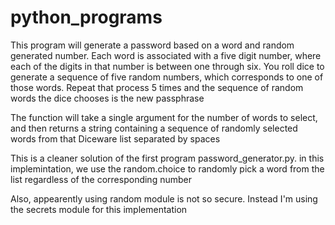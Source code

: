 # python_programs
This program will generate a password based on a word and random generated number. Each word is associated with a five digit number, where each of the digits in that number is between one through six. You roll dice to generate a sequence of five random numbers, which corresponds to one of those words. Repeat that process 5 times and the sequence of random words the dice chooses is the new passphrase

The function will take a single argument for the number of words to select, and then returns a string containing a sequence of randomly selected words from that Diceware list separated by spaces

This is a cleaner solution of the first program password_generator.py. in this implemintation,
we use the random.choice to randomly pick a word from the list regardless of the corresponding number

Also, appearently using random module is not so secure. Instead I'm using the secrets module for this
implementation





